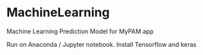 # MachineLearning
Machine Learning Prediction Model for MyPAM app

Run on Anaconda / Jupyter notebook. 
Install Tensorflow and keras
